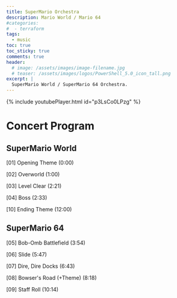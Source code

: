 ```yaml
---
title: SuperMario Orchestra
description: Mario World / Mario 64
#categories:
#  - terraform
tags:
  - music
toc: true
toc_sticky: true
comments: true
header:
  # image: /assets/images/image-filename.jpg
  # teaser: /assets/images/logos/PowerShell_5.0_icon_tall.png
excerpt: |
  SuperMario World / SuperMario 64 Orchestra.
---
```


{% include youtubePlayer.html id="p3LsCo0LPzg" %}

# Concert Program

## SuperMario World

[01] Opening Theme (0:00)

[02] Overworld (1:00)

[03] Level Clear (2:21)

[04] Boss (2:33)

[10] Ending Theme (12:00)

## SuperMario 64

[05] Bob-Omb Battlefield (3:54)

[06] Slide (5:47)

[07] Dire, Dire Docks (6:43)

[08] Bowser's Road (+Theme) (8:18)

[09] Staff Roll (10:14)
